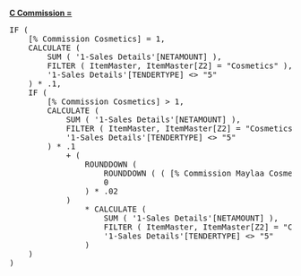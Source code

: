 ﻿<a href="red">**C Commission =**</a>
<pre>
IF (
    [% Commission Cosmetics] = 1,
    CALCULATE (
        SUM ( '1-Sales Details'[NETAMOUNT] ),
        FILTER ( ItemMaster, ItemMaster[Z2] = "Cosmetics" ),
        '1-Sales Details'[TENDERTYPE] <> "5"
    ) * .1,
    IF (
        [% Commission Cosmetics] > 1,
        CALCULATE (
            SUM ( '1-Sales Details'[NETAMOUNT] ),
            FILTER ( ItemMaster, ItemMaster[Z2] = "Cosmetics" ),
            '1-Sales Details'[TENDERTYPE] <> "5"
        ) * .1
            + (
                ROUNDDOWN (
                    ROUNDDOWN ( ( [% Commission Maylaa Cosmetics] - 1 ), 2 ) * 100 / 5,
                    0
                ) * .02
            )
                * CALCULATE (
                    SUM ( '1-Sales Details'[NETAMOUNT] ),
                    FILTER ( ItemMaster, ItemMaster[Z2] = "Cosmetics" ),
                    '1-Sales Details'[TENDERTYPE] <> "5"
                )
    )
)